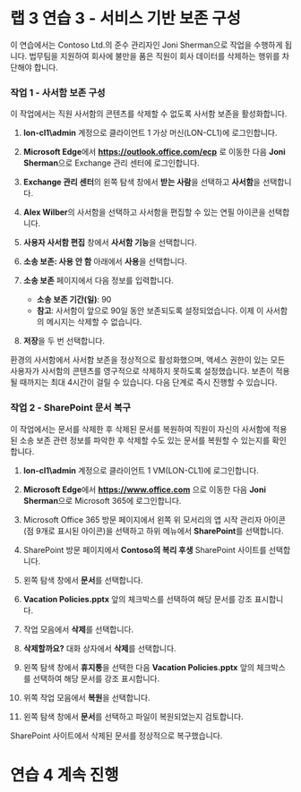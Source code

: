 ﻿# 랩 3 연습 3 - 서비스 기반 보존 구성

이 연습에서는 Contoso Ltd.의 준수 관리자인 Joni Sherman으로 작업을 수행하게 됩니다. 법무팀을 지원하여 회사에 불만을 품은 직원이 회사 데이터를 삭제하는 행위를 차단해야 합니다.

### 작업 1 - 사서함 보존 구성

이 작업에서는 직원 사서함의 콘텐츠를 삭제할 수 없도록 사서함 보존을 활성화합니다.

1. **lon-cl1\admin** 계정으로 클라이언트 1 가상 머신(LON-CL1)에 로그인합니다.

2. **Microsoft Edge**에서 **https://outlook.office.com/ecp** 로 이동한 다음 **Joni Sherman**으로 Exchange 관리 센터에 로그인합니다.

3. **Exchange 관리 센터**의 왼쪽 탐색 창에서 **받는 사람**을 선택하고 **사서함**을 선택합니다.

4. **Alex Wilber**의 사서함을 선택하고 사서함을 편집할 수 있는 연필 아이콘을 선택합니다.

5. **사용자 사서함 편집** 창에서 **사서함 기능**을 선택합니다.

6. **소송 보존: 사용 안 함** 아래에서 **사용**을 선택합니다.

7. **소송 보존** 페이지에서 다음 정보를 입력합니다.

    - **소송 보존 기간(일)**: 90
    - **참고**: 사서함이 앞으로 90일 동안 보존되도록 설정되었습니다. 이제 이 사서함의 메시지는 삭제할 수 없습니다.

8. **저장**을 두 번 선택합니다.

환경의 사서함에서 사서함 보존을 정상적으로 활성화했으며, 액세스 권한이 있는 모든 사용자가 사서함의 콘텐츠를 영구적으로 삭제하지 못하도록 설정했습니다. 보존이 적용될 때까지는 최대 4시간이 걸릴 수 있습니다.  다음 단계로 즉시 진행할 수 있습니다.

### 작업 2 - SharePoint 문서 복구

이 작업에서는 문서를 삭제한 후 삭제된 문서를 복원하여 직원이 자신의 사서함에 적용된 소송 보존 관련 정보를 파악한 후 삭제할 수도 있는 문서를 복원할 수 있는지를 확인합니다.

1. **lon-cl1\admin** 계정으로 클라이언트 1 VM(LON-CL1)에 로그인합니다.

2. **Microsoft Edge**에서 **https://www.office.com** 으로 이동한 다음 **Joni Sherman**으로 Microsoft 365에 로그인합니다.

3. Microsoft Office 365 방문 페이지에서 왼쪽 위 모서리의 앱 시작 관리자 아이콘(점 9개로 표시된 아이콘)을 선택하고 하위 메뉴에서 **SharePoint**를 선택합니다.

4. SharePoint 방문 페이지에서 **Contoso의 복리 후생** SharePoint 사이트를 선택합니다.

5. 왼쪽 탐색 창에서 **문서**를 선택합니다.

6. **Vacation Policies.pptx** 앞의 체크박스를 선택하여 해당 문서를 강조 표시합니다.

7. 작업 모음에서 **삭제**를 선택합니다.

8. **삭제할까요?** 대화 상자에서 **삭제**를 선택합니다.

9. 왼쪽 탐색 창에서 **휴지통**을 선택한 다음 **Vacation Policies.pptx** 앞의 체크박스를 선택하여 해당 문서를 강조 표시합니다.

10. 위쪽 작업 모음에서 **복원**을 선택합니다.

11. 왼쪽 탐색 창에서 **문서**를 선택하고 파일이 복원되었는지 검토합니다.

SharePoint 사이트에서 삭제된 문서를 정상적으로 복구했습니다.

# 연습 4 계속 진행